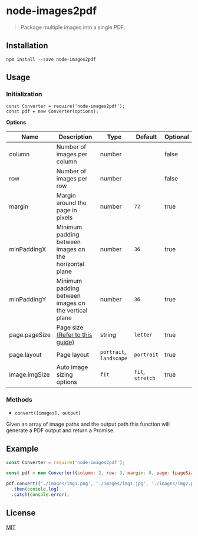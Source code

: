 # node-images2pdf
> Package multiple images into a single PDF.

## Installation
    npm install --save node-images2pdf

## Usage

### Initialization

    const Converter = require('node-images2pdf');
    const pdf = new Converter(options);

**Options**

| Name | Description | Type | Default | Optional |
| --- | --- | --- | --- | --- |
| column | Number of images per column | number | | false |
| row | Number of images per row | number | | false |
| margin  | Margin around the page in pixels | number | `72` | true |
| minPaddingX | Minimum padding between images on the horizontal plane | number | `36` | true |
| minPaddingY | Minimum padding between images on the vertical plane | number | `36` | true |
| page.pageSize | Page size [(Refer to this guide)](https://github.com/devongovett/pdfkit/blob/master/docs/paper_sizes.coffee.md) | string | `letter` | true |
| page.layout | Page layout | `portrait`, `landscape` | `portrait` | true |
| image.imgSize | Auto image sizing options | `fit` | `fit`, `stretch` | true |

### Methods

- `convert([images], output)`

Given an array of image paths and the output path this function will generate a PDF output and return a Promise.

## Example

```javascript
const Converter = require('node-images2pdf');

const pdf = new Converter({column: 2, row: 3, margin: 0, page: {pageSize: 'A4'}, image: {imgSize: 'stretch'});

pdf.convert(['./images/img1.png', './images/img1.jpg', './images/img2.png', './images/img3.png', './images/img4.jpg'], './output.pdf')
  .then(console.log)
  .catch(console.error);
```

## License
[MIT](/LICENSE)